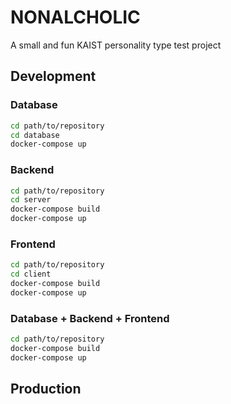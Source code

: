 # NONALCHOLIC

A small and fun KAIST personality type test project

## Development

### Database
```bash
cd path/to/repository
cd database
docker-compose up
```

### Backend
```bash
cd path/to/repository
cd server
docker-compose build
docker-compose up
```

### Frontend

```bash
cd path/to/repository
cd client
docker-compose build
docker-compose up
```
### Database + Backend + Frontend
```bash
cd path/to/repository
docker-compose build
docker-compose up
```

## Production
